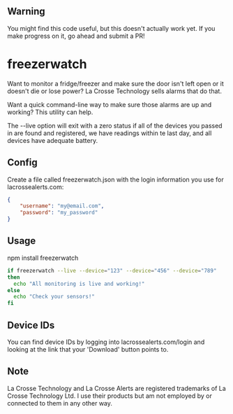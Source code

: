 Warning
-------

You might find this code useful, but this doesn't actually work yet.  If you make progress on it, go ahead and submit a PR!


freezerwatch
============

Want to monitor a fridge/freezer and make sure the door isn't left open or it doesn't die or lose power?  La Crosse Technology sells alarms that do that.

Want a quick command-line way to make sure those alarms are up and working?  This utility can help.

The --live option will exit with a zero status if all of the devices you passed in are found and registered, we have readings within te last day, and all devices have adequate battery.

Config
------

Create a file called freezerwatch.json with the login information you use for lacrossealerts.com:
```json
{
    "username": "my@email.com",
    "password": "my_password"
}
```

Usage
-----
npm install freezerwatch

```sh
if freezerwatch --live --device="123" --device="456" --device="789"
then
  echo "All monitoring is live and working!"
else
  echo "Check your sensors!"
fi
```

Device IDs
----------

You can find device IDs by logging into lacrossealerts.com/login and
looking at the link that your 'Download' button points to.


Note
----
La Crosse Technology and La Crosse Alerts are registered trademarks of La Crosse Technology Ltd.  I use their products but am not employed by or connected to them in any other way.
